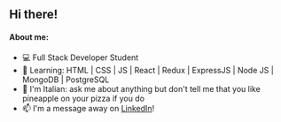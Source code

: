 ## Hi there!

#### About me:
<ul>
<li>💻 Full Stack Developer Student
<li>🌱 Learning: HTML | CSS | JS | React | Redux | ExpressJS | Node JS | MongoDB | PostgreSQL
<li>🍕 I'm Italian: ask me about anything but don't tell me that you like pineapple on your pizza if you do
<li>📫 I'm a message away on <a href="https://www.linkedin.com/in/dianaberte">LinkedIn</a>!
</ul>

<!--
**DianaBerte/DianaBerte** is a ✨ _special_ ✨ repository because its `README.md` (this file) appears on your GitHub profile.

Here are some ideas to get you started:

- 🔭 I’m currently working on ...
- 🌱 I’m currently learning ...
- 👯 I’m looking to collaborate on ...
- 🤔 I’m looking for help with ...
- 💬 Ask me about ...
- 📫 How to reach me: ...
- 😄 Pronouns: ...
- ⚡ Fun fact: ...
-->
